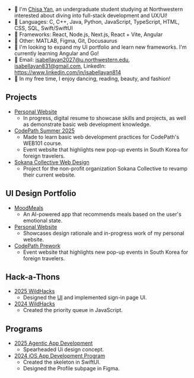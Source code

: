 - 🐇 I'm [Chisa Yan](https://ysilksa.github.io/personal-website/), an undergraduate student studying at Northwestern interested about diving into full-stack development and UX/UI!
- 🎀 Languages: C, C++, Java, Python, JavaScript, TypeScript, HTML, CSS, SQL, Swift/SwiftUI
- 🎨 Frameworks: React, Node.js, Next.js, React + Vite, Angular
- 🫧 Other: MATLAB, Figma, Git, Docusaurus
- 💞️ I'm looking to expand my UI portfolio and learn new frameworks. I'm currently learning Angular and Go!
- 💌 Email: isabellayan2027@u.northwestern.edu, isabellayan831@gmail.com, LinkedIn: https://www.linkedin.com/in/isabellayan814
- 🌷 In my free time, I enjoy dancing, reading, beauty, and fashion! 


## Projects
- [Personal Website](https://github.com/ysilksa/personal-website)
  - In progress, digital resume to showcase skills and projects, as well as demonstrate basic web development knowledge. 
- [CodePath Summer 2025](https://typing-loyal-octopus-582.vscodeedu.app)
  - Made to learn basic web development practices for CodePath's WEB101 course.
  - Event website that highlights new pop-up events in South Korea for foreign travelers.
- [Sokana Collective Web Design](https://github.com/disc-sweb/frontend)
  - Project for the non-profit organization Sokana Collective to revamp their current website. 

## UI Design Portfolio
- [MoodMeals](https://www.figma.com/design/imzRtPKvEhazSUgy3Evc2f/MoodMeals?node-id=1-6&t=nllMtfQdzPEayIZy-1)
  -  An AI-powered app that recommends meals based on the user's emotional state.
- [Personal Website](https://www.figma.com/design/A1r8W9sf57LIc6lbnGbmoJ/Chisa-s-Personal-Website?node-id=0-1&t=ELuSpr53EkSM3EVe-1)
  - Showcases design rationale and in-progress work of my personal website. 
- [CodePath Prework](https://www.figma.com/design/108DGbEm1sSLZUVhrFFADo/Yan-CodePath-Pre-Work-Web101?node-id=2-3&t=CElUbJOroobZAcT0-1)
  - Event website that highlights new pop-up events in South Korea for foreign travelers.

## Hack-a-Thons
- [2025 WildHacks](https://github.com/ysilksa/jellyqueue)
  - Designed the [UI](https://www.figma.com/design/O6yLcSrKdppXSJapw4Mbsi/wildhacks2025?node-id=0-1&t=Ik69JcKeCHjTrBvz-1) and implemented sign-in page UI.
- [2024 WildHacks](https://github.com/ysilksa/scheduler)
  - Created the priority queue in JavaScript. 

## Programs
- [2025 Agentic App Development](https://www.figma.com/design/imzRtPKvEhazSUgy3Evc2f/MoodMeals?node-id=1-6&t=nllMtfQdzPEayIZy-1)
  - Spearheaded Ui design concept. 
- [2024 iOS App Development Program](https://github.com/ysilksa/girlcode)
  - Created the skeleton in SwiftUI.
  - Designed the Profile subpage in Figma. 

<!---
ysilksa/ysilksa is a ✨ special ✨ repository because its `README.md` (this file) appears on your GitHub profile.
You can click the Preview link to take a look at your changes.
--->
